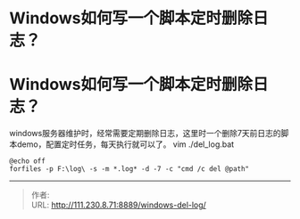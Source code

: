 # Windows如何写一个脚本定时删除日志？


<!--more-->
# Windows如何写一个脚本定时删除日志？
windows服务器维护时，经常需要定期删除日志，这里时一个删除7天前日志的脚本demo，配置定时任务，每天执行就可以了。
vim ./del_log.bat
```
@echo off
forfiles -p F:\log\ -s -m *.log* -d -7 -c "cmd /c del @path"
```


---

> 作者:   
> URL: http://111.230.8.71:8889/windows-del-log/  


